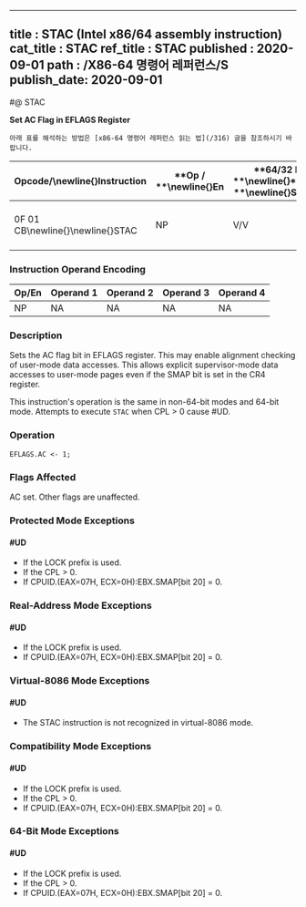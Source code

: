----------------------------
title : STAC (Intel x86/64 assembly instruction)
cat_title : STAC
ref_title : STAC
published : 2020-09-01
path : /X86-64 명령어 레퍼런스/S
publish_date: 2020-09-01
----------------------------


#@ STAC

**Set AC Flag in EFLAGS Register**

```lec-info
아래 표를 해석하는 방법은 [x86-64 명령어 레퍼런스 읽는 법](/316) 글을 참조하시기 바랍니다.
```

|**Opcode/**\newline{}**Instruction**|**Op / **\newline{}**En**|**64/32 bit **\newline{}**Mode **\newline{}**Support**|**CPUID **\newline{}**Feature **\newline{}**Flag**|**Description**|
|------------------------------------|-------------------------|------------------------------------------------------|--------------------------------------------------|---------------|
|0F 01 CB\newline{}\newline{}STAC|NP|V/V|SMAP|Set the AC flag in the EFLAGS register.|
### Instruction Operand Encoding


|Op/En|Operand 1|Operand 2|Operand 3|Operand 4|
|-----|---------|---------|---------|---------|
|NP|NA|NA|NA|NA|
### Description


Sets the AC flag bit in EFLAGS register. This may enable alignment checking of user-mode data accesses. This allows explicit supervisor-mode data accesses to user-mode pages even if the SMAP bit is set in the CR4 register.

This instruction's operation is the same in non-64-bit modes and 64-bit mode. Attempts to execute `STAC` when CPL > 0 cause #UD.


### Operation

```info-verb
EFLAGS.AC <- 1;
```
### Flags Affected


AC set. Other flags are unaffected.


### Protected Mode Exceptions

#### #UD
* If the LOCK prefix is used.
* If the CPL > 0.
* If CPUID.(EAX=07H, ECX=0H):EBX.SMAP[bit 20] = 0.

### Real-Address Mode Exceptions

#### #UD
* If the LOCK prefix is used.
* If CPUID.(EAX=07H, ECX=0H):EBX.SMAP[bit 20] = 0.

### Virtual-8086 Mode Exceptions

#### #UD
* The STAC instruction is not recognized in virtual-8086 mode.

### Compatibility Mode Exceptions

#### #UD
* If the LOCK prefix is used.
* If the CPL > 0.
* If CPUID.(EAX=07H, ECX=0H):EBX.SMAP[bit 20] = 0.

### 64-Bit Mode Exceptions

#### #UD
* If the LOCK prefix is used.
* If the CPL > 0.
* If CPUID.(EAX=07H, ECX=0H):EBX.SMAP[bit 20] = 0.
